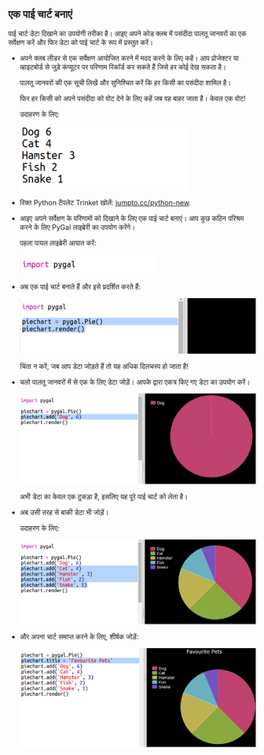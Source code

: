 ## एक पाई चार्ट बनाएं

पाई चार्ट डेटा दिखाने का उपयोगी तरीका है। आइए अपने कोड क्लब में पसंदीदा पालतू जानवरों का एक सर्वेक्षण करें और फिर डेटा को पाई चार्ट के रूप में प्रस्तुत करें।

+ अपने क्लब लीडर से एक सर्वेक्षण आयोजित करने में मदद करने के लिए कहें। आप प्रोजेक्टर या व्हाइटबोर्ड से जुड़े कंप्यूटर पर परिणाम रिकॉर्ड कर सकते हैं जिसे हर कोई देख सकता है।
    
    पालतू जानवरों की एक सूची लिखें और सुनिश्चित करें कि हर किसी का पसंदीदा शामिल है।
    
    फिर हर किसी को अपने पसंदीदा को वोट देने के लिए कहें जब वह बाहर जाता है। केवल एक वोट!
    
    उदाहरण के लिए:
    
    ![स्क्रीनशॉट](images/pets-favourite.png)

+ रिक्त Python टेंपलेट Trinket खोलें: <a href="http://jumpto.cc/python-new" target="_blank">jumpto.cc/python-new</a>.

+ आइए अपने सर्वेक्षण के परिणामों को दिखाने के लिए एक पाई चार्ट बनाएं। आप कुछ कठिन परिश्रम करने के लिए PyGal लाइब्रेरी का उपयोग करेंगे।
    
    पहला पायल लाइब्रेरी आयात करें:
    
    ![स्क्रीनशॉट](images/pets-pygal.png)

+ अब एक पाई चार्ट बनाते हैं और इसे प्रदर्शित करते हैं:
    
    ![स्क्रीनशॉट](images/pets-pie.png)
    
    चिंता न करें, जब आप डेटा जोड़ते हैं तो यह अधिक दिलचस्प हो जाता है!

+ चलो पालतू जानवरों में से एक के लिए डेटा जोड़ें। आपके द्वारा एकत्र किए गए डेटा का उपयोग करें।
    
    ![स्क्रीनशॉट](images/pets-add.png)
    
    अभी डेटा का केवल एक टुकड़ा है, इसलिए यह पूरे पाई चार्ट को लेता है।

+ अब उसी तरह से बाकी डेटा भी जोड़ें।
    
    उदाहरण के लिए:
    
    ![स्क्रीनशॉट](images/pets-add-all.png)

+ और अपना चार्ट समाप्त करने के लिए, शीर्षक जोड़ें:
    
    ![स्क्रीनशॉट](images/pets-title.png)